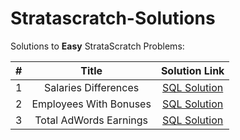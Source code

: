 # Stratascratch-Solutions

Solutions to **Easy** StrataScratch Problems:
 
| # | Title | Solution Link |
| :---:         |     :---:      |          :---: |
| 1   | Salaries Differences     |  [SQL Solution](https://github.com/umaraj033107/Stratascratch-Solutions/blob/main/Salaries%20Differences.sql)  |
| 2     | Employees With Bonuses       | [SQL Solution](https://github.com/umaraj033107/Stratascratch-Solutions/blob/main/Employees%20With%20Bonuses.sql)     |
|3|Total AdWords Earnings|[SQL Solution](https://github.com/umaraj033107/Stratascratch-Solutions/blob/main/Total%20AdWords%20Earnings.sql)|
